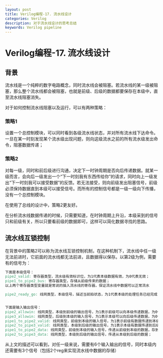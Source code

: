 ```yaml
---
layout: post
title: Verilog编程-17. 流水线设计
categories: Verilog
description: 对于流水线设计的思考总结
keywords: Verilog pipeline
---
```


# Verilog编程-17. 流水线设计

## 背景
流水线是一个纯粹的数字电路概念，同时流水线会被阻塞。若流水线的某一级被阻塞，那么整个流水线都会被阻塞，也就是前级、后级的数据都要保存在本级中，直至流水线阻塞消失。

对于如何控制流水线阻塞以及运行，可以有两种策略：
### 策略1
设置一个总控制模块，可以同时看到各级流水线状态，并对所有流水线下达命令。一旦在某一时刻发现某个流水级出现问题，则向这级流水之前的所有流水级发出命令，阻塞数据传递；
### 策略2
对每一级，同时和前后级进行沟通，决定下一时钟周期是否向后传递数据。就某一级而言，会向后一级发出一个“下一时刻我有东西传给你”的请求，同时向上一级发出“下一时刻我可以接受数据”的反馈。若无法接受，则向前级发出阻塞信号，前级必须保持数据直到本级可以接受信号。而所有的控制信号都是一级一级向下传播，没有一个总控制模块。

在使用了总线的设计中，策略2更友好。

在分析流水线数据传递的时候，只需要知道，在时钟周期上升沿，本级采到的信号只和前级有关，所以只要看前级的数据即可，这样可以简化数据寻找的思路。

## 流水线互锁控制
在背景中的策略2可以称为流水线互锁控制机制，在这种机制下，流水线中任一级无法前进时，它前面的流水线都无法前进，且数据得以保存。以第2级为例，需要有的信号为：
```verilog
下面是本级信号：
pipe2_valid: 寄存器类型，流水级有效标识位，为1代表本级数据有效，为0代表无效；
pipe1_to_pipe2_bus: 寄存器类型，存储从前级传来的数据；
以上两个寄存器类型变量就是常说的插入流水线的寄存器，保证流水线中数据可以正常流水

pipe2_ready_go: 线网类型，本级信号，描述当前拍状态，为1代表本级的处理任务已经完成，可以传递到后级流水；为0代表不可传递；


下面是输入输出信号：
pipe2_allowin: 线网类型，本级到前级的输出信号，为1表示前级可以向本级传递数据，为0代表不可传递；
pipe3_allowin: 线网类型，后级到本级的输入信号，为1表示本级可以向后级传递数据，为0代表不可传递；
pipe1_to_pipe2_valid: 线网类型，前级到本级的输入信号，为1表示前级有数据传递到本级，为0代表无数据传递；
pipe2_to_pipe3_valid: 线网类型，本级到后级的输出信号，为1表示本级有数据传递到后级，为0代表无数据传递；
pipe1_to_pipe2_data: 线网类型，前级到本级的输入信号，传递从前级到本级的数据，存到pipe1_to_pipe2_bus这个寄存器中；
pipe2_to_pipe3_data: 线网类型，本级到后级的输出信号，传递从本级到后级的数据；
```

从上文的描述可以看到，对任一级来说，需要有6个输入输出的信号，同时本级内还需要有3个信号（包括2个reg来实现流水线中数据的存储）